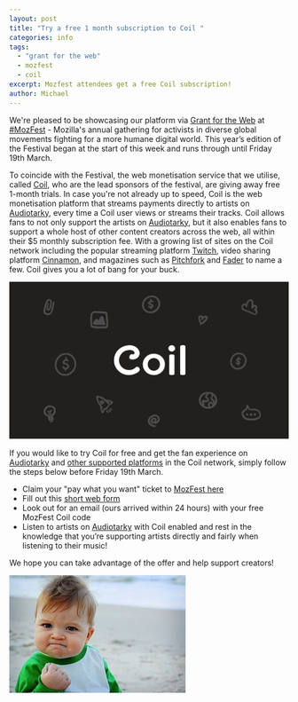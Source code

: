 ```yaml
---
layout: post
title: "Try a free 1 month subscription to Coil "
categories: info
tags:
  - "grant for the web"
  - mozfest
  - coil
excerpt: Mozfest attendees get a free Coil subscription!
author: Michael
---
```


We're pleased to be showcasing our platform via [Grant for the Web](https://www.grantfortheweb.org/) at [#MozFest](https://www.facebook.com/hashtag/mozfest) - Mozilla's annual gathering for activists in diverse global movements fighting for a more humane digital world. This year’s edition of the Festival began at the start of this week and runs through until Friday 19th March.

To coincide with the Festival, the web monetisation service that we utilise, called [Coil](https://coil.com), who are the lead sponsors of the festival, are giving away free 1-month trials. In case you're not already up to speed, Coil is the web monetisation platform that streams payments directly to artists on [Audiotarky](https://audiotarky.com), every time a Coil user views or streams their tracks. Coil allows fans to not only support the artists on [Audiotarky](https://audiotarky.com), but it also enables fans to support a whole host of other content creators across the web, all within their $5 monthly subscription fee. With a growing list of sites on the Coil network including the popular streaming platform [Twitch](https://www.twitch.tv/), video sharing platform [Cinnamon](https://cinnamon.video/), and magazines such as [Pitchfork](https://pitchfork.com/) and [Fader](https://www.thefader.com/) to name a few. Coil gives you a lot of bang for your buck.

![Coil](/assets/images/coil.png)

If you would like to try Coil for free and get the fan experience on [Audiotarky](https://audiotarky.com) and [other supported platforms](https://coil.com/discover) in the Coil network, simply follow the steps below before Friday 19th March.

- Claim your "pay what you want" ticket to [MozFest here](https://ti.to/Mozilla/mozilla-festival-2021/with/a-zntsr4pxa)
- Fill out this [short web form](http://bit.ly/3t8cRCr)
- Look out for an email (ours arrived within 24 hours) with your free MozFest Coil code
- Listen to artists on [Audiotarky](https://audiotarky.com) with Coil enabled and rest in the knowledge that you’re supporting artists directly and fairly when listening to their music!

We hope you can take advantage of the offer and help support creators!

![Success!](/assets/images/success.jpg)